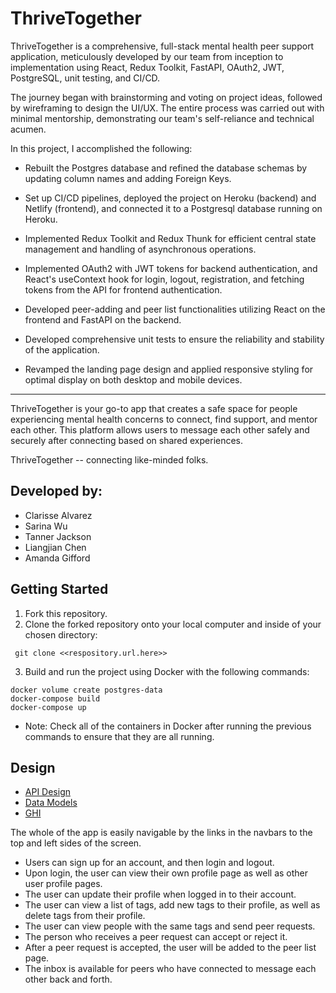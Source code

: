 # ThriveTogether 

ThriveTogether is a comprehensive, full-stack mental health peer support application, meticulously developed by our team from inception to implementation using React, Redux Toolkit, FastAPI, OAuth2, JWT, PostgreSQL, unit testing, and CI/CD. 

The journey began with brainstorming and voting on project ideas, followed by wireframing to design the UI/UX. The entire process was carried out with minimal mentorship, demonstrating our team's self-reliance and technical acumen.

In this project, I accomplished the following:

- Rebuilt the Postgres database and refined the database schemas by updating column names and adding Foreign Keys.

- Set up CI/CD pipelines, deployed the project on Heroku (backend) and Netlify (frontend), and connected it to a Postgresql database running on Heroku.

- Implemented Redux Toolkit and Redux Thunk for efficient central state management and handling of asynchronous operations.

- Implemented OAuth2 with JWT tokens for backend authentication, and React's useContext hook for login, logout, registration, and fetching tokens from the API for frontend authentication.

- Developed peer-adding and peer list functionalities utilizing React on the frontend and FastAPI on the backend.

- Developed comprehensive unit tests to ensure the reliability and stability of the application.

- Revamped the landing page design and applied responsive styling for optimal display on both desktop and mobile devices.

-------------------------------------------------------------------------------

ThriveTogether is your go-to app that creates a safe space for people experiencing mental health concerns to connect, find support, and mentor each other. This platform allows users to message each other safely and securely after connecting based on shared experiences.

ThriveTogether -- connecting like-minded folks.


## Developed by:

- Clarisse Alvarez
- Sarina Wu
- Tanner Jackson
- Liangjian Chen
- Amanda Gifford

## Getting Started

1. Fork this repository.
2. Clone the forked repository onto your local computer and inside of your chosen directory:

```
 git clone <<respository.url.here>>
```

3. Build and run the project using Docker with the following commands:

```
docker volume create postgres-data
docker-compose build
docker-compose up

```

- Note: Check all of the containers in Docker after running the previous commands to ensure that they are all running.

## Design

- [API Design](./docs/APIS.md)
- [Data Models](./docs/DATA_MODEL.md)
- [GHI](./docs/GHI.md)

The whole of the app is easily navigable by the links in the navbars to the top and left sides of the screen.

- Users can sign up for an account, and then login and logout.
- Upon login, the user can view their own profile page as well as other user profile pages.
- The user can update their profile when logged in to their account.
- The user can view a list of tags, add new tags to their profile, as well as delete tags from their profile.
- The user can view people with the same tags and send peer requests.
- The person who receives a peer request can accept or reject it.
- After a peer request is accepted, the user will be added to the peer list page.
- The inbox is available for peers who have connected to message each other back and forth.
